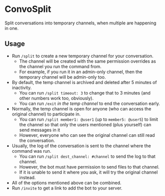 # ConvoSplit
Split conversations into temporary channels, when multiple are happening in one.

## Usage
* Run `/split` to create a new temporary channel for your conversation.
  * The channel will be created with the same permission overrides as the channel you run the command from.
  * For example, if you run it in an admin-only channel, then the temporary channel will be admin-only too.
* By default, the temp channel is archived and deleted after 5 minutes of inactivity.
  * You can run `/split timeout: 3` to change that to 3 minutes (and other numbers work too, obviously).
  * You can run `/exit` *in the temp channel* to end the conversation early.
* Normally, the temp channel is open for anyone (who can access the original channel) to participate in.
  * You can run `/split member1: @user1` (up to `member5: @user5`) to limit the channel so that only the users mentioned (plus yourself) can send messages in it
  * However, everyone who can see the original channel can still read the conversation.
* Usually, the log of the conversation is sent to the channel where the command was run.
  * You can run `/split dest_channel: #channel` to send the log to that channel.
  * However, the bot must have permission to send files to that channel.
  * If it is unable to send it where you ask, it will try the original channel instead.
* All of the options mentioned above can be combined.
* Run `/invite` to get a link to add the bot to your server.